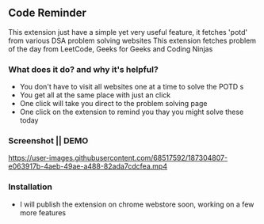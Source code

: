 ## Code Reminder

This extension just have a simple yet very useful feature, it fetches 'potd' from various DSA problem solving websites
This extension fetches problem of the day from LeetCode, Geeks for Geeks and Coding Ninjas


### What does it do? and why it's helpful?

* You don't have to visit all websites one at a time to solve the POTD s
* You get all at the same place with just an click
* One click will take you direct to the problem solving page
* One click on the extension to remind you thay you might solve these today

### Screenshot || DEMO







https://user-images.githubusercontent.com/68517592/187304807-e063917b-4aeb-49ae-a488-82ada7cdcfea.mp4








### Installation

* I will publish the extension on chrome webstore soon, working on a few more features
